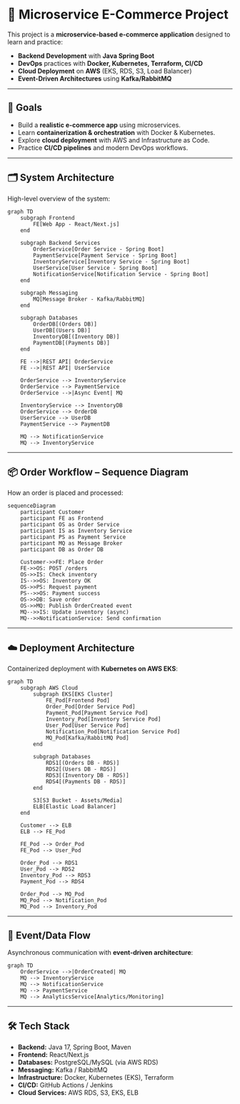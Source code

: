 # 🛒 Microservice E-Commerce Project

This project is a **microservice-based e-commerce application** designed to learn and practice:

* **Backend Development** with **Java Spring Boot**
* **DevOps** practices with **Docker, Kubernetes, Terraform, CI/CD**
* **Cloud Deployment** on **AWS** (EKS, RDS, S3, Load Balancer)
* **Event-Driven Architectures** using **Kafka/RabbitMQ**

---

## 🚀 Goals

* Build a **realistic e-commerce app** using microservices.
* Learn **containerization & orchestration** with Docker & Kubernetes.
* Explore **cloud deployment** with AWS and Infrastructure as Code.
* Practice **CI/CD pipelines** and modern DevOps workflows.

---

## 🗂️ System Architecture

High-level overview of the system:

```mermaid
graph TD
    subgraph Frontend
        FE[Web App - React/Next.js]
    end

    subgraph Backend Services
        OrderService[Order Service - Spring Boot]
        PaymentService[Payment Service - Spring Boot]
        InventoryService[Inventory Service - Spring Boot]
        UserService[User Service - Spring Boot]
        NotificationService[Notification Service - Spring Boot]
    end

    subgraph Messaging
        MQ[Message Broker - Kafka/RabbitMQ]
    end

    subgraph Databases
        OrderDB[(Orders DB)]
        UserDB[(Users DB)]
        InventoryDB[(Inventory DB)]
        PaymentDB[(Payments DB)]
    end

    FE -->|REST API| OrderService
    FE -->|REST API| UserService

    OrderService --> InventoryService
    OrderService --> PaymentService
    OrderService -->|Async Event| MQ

    InventoryService --> InventoryDB
    OrderService --> OrderDB
    UserService --> UserDB
    PaymentService --> PaymentDB

    MQ --> NotificationService
    MQ --> InventoryService
```

---

## 📦 Order Workflow – Sequence Diagram

How an order is placed and processed:

```mermaid
sequenceDiagram
    participant Customer
    participant FE as Frontend
    participant OS as Order Service
    participant IS as Inventory Service
    participant PS as Payment Service
    participant MQ as Message Broker
    participant DB as Order DB

    Customer->>FE: Place Order
    FE->>OS: POST /orders
    OS->>IS: Check inventory
    IS-->>OS: Inventory OK
    OS->>PS: Request payment
    PS-->>OS: Payment success
    OS->>DB: Save order
    OS->>MQ: Publish OrderCreated event
    MQ-->>IS: Update inventory (async)
    MQ-->>NotificationService: Send confirmation
```

---

## ☁️ Deployment Architecture

Containerized deployment with **Kubernetes on AWS EKS**:

```mermaid
graph TD
    subgraph AWS Cloud
        subgraph EKS[EKS Cluster]
            FE_Pod[Frontend Pod]
            Order_Pod[Order Service Pod]
            Payment_Pod[Payment Service Pod]
            Inventory_Pod[Inventory Service Pod]
            User_Pod[User Service Pod]
            Notification_Pod[Notification Service Pod]
            MQ_Pod[Kafka/RabbitMQ Pod]
        end

        subgraph Databases
            RDS1[(Orders DB - RDS)]
            RDS2[(Users DB - RDS)]
            RDS3[(Inventory DB - RDS)]
            RDS4[(Payments DB - RDS)]
        end

        S3[S3 Bucket - Assets/Media]
        ELB[Elastic Load Balancer]
    end

    Customer --> ELB
    ELB --> FE_Pod

    FE_Pod --> Order_Pod
    FE_Pod --> User_Pod

    Order_Pod --> RDS1
    User_Pod --> RDS2
    Inventory_Pod --> RDS3
    Payment_Pod --> RDS4

    Order_Pod --> MQ_Pod
    MQ_Pod --> Notification_Pod
    MQ_Pod --> Inventory_Pod
```

---

## 🔄 Event/Data Flow

Asynchronous communication with **event-driven architecture**:

```mermaid
graph TD
    OrderService -->|OrderCreated| MQ
    MQ --> InventoryService
    MQ --> NotificationService
    MQ --> PaymentService
    MQ --> AnalyticsService[Analytics/Monitoring]
```

---

## 🛠️ Tech Stack

* **Backend:** Java 17, Spring Boot, Maven
* **Frontend:** React/Next.js
* **Databases:** PostgreSQL/MySQL (via AWS RDS)
* **Messaging:** Kafka / RabbitMQ
* **Infrastructure:** Docker, Kubernetes (EKS), Terraform
* **CI/CD:** GitHub Actions / Jenkins
* **Cloud Services:** AWS RDS, S3, EKS, ELB


